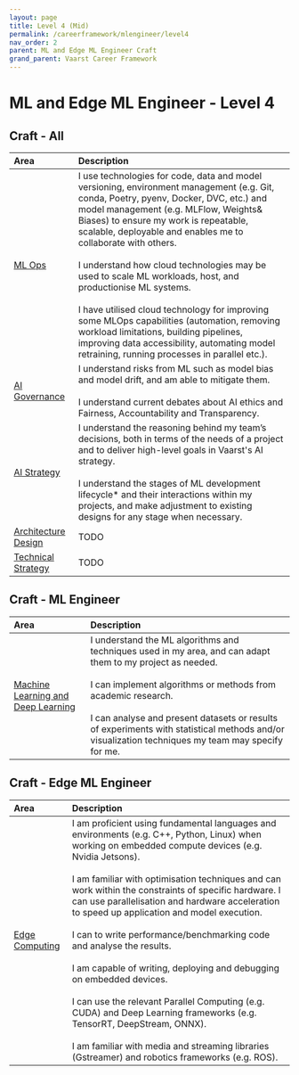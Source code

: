```yaml
---
layout: page
title: Level 4 (Mid)
permalink: /careerframework/mlengineer/level4
nav_order: 2
parent: ML and Edge ML Engineer Craft
grand_parent: Vaarst Career Framework
---
```


# ML and Edge ML Engineer - Level 4

## Craft - All

|Area          | Description       |
|:-------------|:------------------|
| [ML Ops](/careerframework/mlengineer#ml-ops) | I use technologies for code, data and model versioning, environment management (e.g. Git, conda, Poetry, pyenv, Docker, DVC, etc.) and model management (e.g. MLFlow, Weights& Biases) to ensure my work is repeatable, scalable, deployable and enables me to collaborate with others. <br><br> I understand how cloud technologies may be used to scale ML workloads, host, and productionise ML systems. <br><br> I have utilised cloud technology for improving some MLOps capabilities (automation, removing workload limitations, building pipelines, improving data accessibility, automating model retraining, running processes in parallel etc.). |
| [AI Governance](/careerframework/mlengineer#ai-governance) | I understand risks from ML such as model bias and model drift, and am able to mitigate them. <br><br> I understand current debates about AI ethics and Fairness, Accountability and Transparency. |
| [AI Strategy](/careerframework/mlengineer#ai-strategy) | I understand the reasoning behind my team’s decisions, both in terms of the needs of a project and to deliver high-level goals in Vaarst's AI strategy. <br><br> I understand the stages of ML development lifecycle* and their interactions within my projects, and make adjustment to existing designs for any stage when necessary. |
| [Architecture Design](/careerframework/mlengineer#architecture-design) | TODO |
| [Technical Strategy](/careerframework/mlengineer#technical-strategy) | TODO |


## Craft - ML Engineer

|Area          | Description       |
|:-------------|:------------------|
| [Machine Learning and Deep Learning](/careerframework/mlengineer#machine-learning-and-deep-learning) | I understand the ML algorithms and techniques used in my area, and can adapt them to my project as needed. <br><br> I can implement algorithms or methods from academic research. <br><br> I can analyse and present datasets or results of experiments with statistical methods and/or visualization techniques my team may specify for me. |

## Craft - Edge ML Engineer

|Area          | Description       |
|:-------------|:------------------|
| [Edge Computing](/careerframework/mlengineer#edge-computing) | I am proficient using fundamental languages and environments (e.g. C++, Python, Linux) when working on embedded compute devices (e.g. Nvidia Jetsons). <br><br> I am familiar with optimisation techniques and can work within the constraints of specific hardware. I can use parallelisation and hardware acceleration to speed up application and model execution. <br><br> I can to write performance/benchmarking code and analyse the results. <br><br> I am capable of writing, deploying and debugging on embedded devices. <br><br> I can use the relevant Parallel Computing (e.g. CUDA) and Deep Learning frameworks (e.g. TensorRT, DeepStream, ONNX). <br><br> I am familiar with media and streaming libraries (Gstreamer) and robotics frameworks (e.g. ROS). |